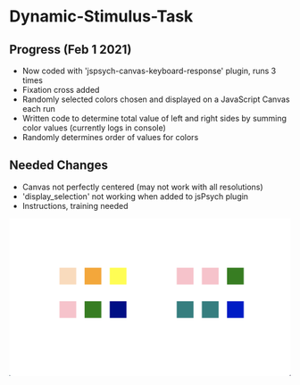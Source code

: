 # Dynamic-Stimulus-Task

## Progress (Feb 1 2021)

* Now coded with 'jspsych-canvas-keyboard-response' plugin, runs 3 times
* Fixation cross added
* Randomly selected colors chosen and displayed on a JavaScript Canvas each run
* Written code to determine total value of left and right sides by summing color values (currently logs in console)
* Randomly determines order of values for colors



## Needed Changes

* Canvas not perfectly centered (may not work with all resolutions)
* 'display_selection' not working when added to jsPsych plugin
* Instructions, training needed


![Progress Update](/img/image.png)
